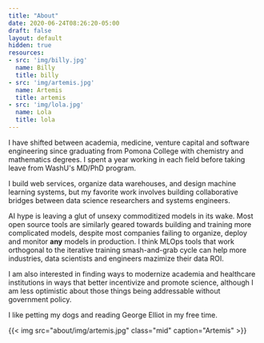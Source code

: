 ```yaml
---
title: "About"
date: 2020-06-24T08:26:20-05:00
draft: false
layout: default
hidden: true
resources:
- src: 'img/billy.jpg'
  name: Billy
  title: billy
- src: 'img/artemis.jpg'
  name: Artemis
  title: artemis
- src: 'img/lola.jpg'
  name: Lola
  title: lola
---
```


I have shifted between academia, medicine, venture capital and
software engineering since graduating from Pomona College with chemistry
and mathematics degrees. I spent a year working in each field before
taking leave from WashU's MD/PhD program.

I build web services, organize data warehouses, and design machine
learning systems, but my favorite work involves building collaborative
bridges between data science researchers and systems engineers.

AI hype is leaving a glut of unsexy commoditized models in its wake.
Most open source tools are similarly geared towards building and training more
complicated models, despite most companies failing to organize, deploy and monitor
__any__ models in production. I think MLOps tools that work orthogonal to
the iterative training smash-and-grab cycle can help more
industries, data scientists and engineers mazimize their data ROI.

I am also interested in finding ways to modernize academia and healthcare
institutions in ways that better incentivize and promote science,
although I am less optimistic about those things being addressable
without government policy.

I like petting my dogs and reading George Elliot in my free time.

<!--<div class="gallery">-->
  <!--{{< figure src="img/artemis.jpg" name="Artemis" >}}-->
  <!--{{< figure src="img/billy.jpg" name="Billy"  >}}-->
  <!--{{< figure src="img/lola.jpg" name="Lola"  >}}-->
<!--</div>-->

{{< img src="about/img/artemis.jpg" class="mid" caption="Artemis" >}}
<!--{{< img src="about/img/billy.jpg" >}}-->
<!--{{< img src="about/img/lola.jpg" >}}-->
